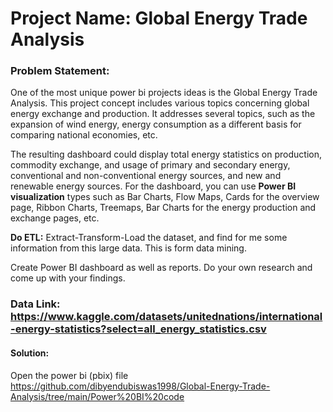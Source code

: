 # Project Name:  Global Energy Trade Analysis

### Problem Statement:
One of the most unique power bi projects ideas is the Global Energy Trade
Analysis. This project concept includes various topics concerning global energy
exchange and production. It addresses several topics, such as the expansion of
wind energy, energy consumption as a different basis for comparing national
economies, etc.

The resulting dashboard could display total energy statistics on production,
commodity exchange, and usage of primary and secondary energy,
conventional and non-conventional energy sources, and new and renewable
energy sources. For the dashboard, you can use **Power BI visualization** types
such as Bar Charts, Flow Maps, Cards for the overview page, Ribbon Charts,
Treemaps, Bar Charts for the energy production and exchange pages, etc.

**Do ETL:** Extract-Transform-Load the dataset, and find for me some information
from this large data. This is form data mining.

Create Power BI dashboard as well as reports.
Do your own research and come up with your findings.


### Data Link: https://www.kaggle.com/datasets/unitednations/international-energy-statistics?select=all_energy_statistics.csv

#### Solution: 
Open the power bi (pbix) file
https://github.com/dibyendubiswas1998/Global-Energy-Trade-Analysis/tree/main/Power%20BI%20code
